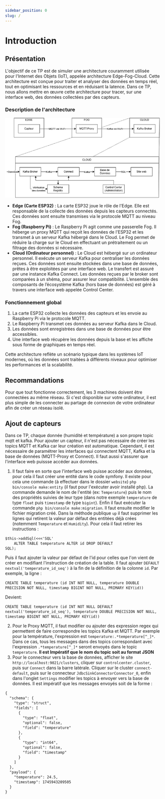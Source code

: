 ```yaml
---
sidebar_position: 0
slug: /
---
```


# Introduction
## Présentation
L'objectif de ce TP est de simuler une architecture couramment utilisée pour l'Internet des Objets (IoT), appelée architecture Edge-Fog-Cloud. Cette architecture est conçue pour traiter et analyser des données en temps réel, tout en optimisant les ressources et en réduisant la latence. Dans ce TP, nous allons mettre en œuvre cette architecture pour tracer, sur une interface web, des données collectées par des capteurs.

### Description de l'architecture
![Schéma de l'architecture](./assets/edgefogcloud.drawio.png)
- **Edge (Carte ESP32)** : La carte ESP32 joue le rôle de l'Edge. Elle est responsable de la collecte des données depuis les capteurs connectés. Ces données sont ensuite transmises via le protocole MQTT au niveau Fog.
- **Fog (Raspberry Pi)** : Le Raspberry Pi agit comme une passerelle Fog. Il héberge un proxy MQTT qui reçoit les données de l'ESP32 et les transmet à un serveur Kafka hébergé dans le Cloud. Le Fog permet de réduire la charge sur le Cloud en effectuant un prétraitement ou un filtrage des données si nécessaire.
- **Cloud (Ordinateur personnel)** : Le Cloud est hébergé sur un ordinateur personnel. Il exécute un serveur Kafka pour centraliser les données reçues. Ces données sont ensuite stockées dans une base de données, prêtes à être exploitées par une interface web. Le transfert est assuré par une instance Kafka Connect. Les données reçues par le broker sont comparées à un shéma, pour assurer leur compatibilité. L’ensemble des composants de l’écosystème Kafka (hors base de données) est géré à travers une interface web appelée Control Center.

### Fonctionnement global
1. La carte ESP32 collecte les données des capteurs et les envoie au Raspberry Pi via le protocole MQTT.
2. Le Raspberry Pi transmet ces données au serveur Kafka dans le Cloud.
3. Les données sont enregistrées dans une base de données pour être accessibles.
4. Une interface web récupère les données depuis la base et les affiche sous forme de graphiques en temps réel.

Cette architecture reflète un scénario typique dans les systèmes IoT modernes, où les données sont traitées à différents niveaux pour optimiser les performances et la scalabilité.


## Recommandations
Pour que tout fonctionne correctement, les 3 machines doivent être connectées au même réseau. Si c'est disponible sur votre ordinateur, il est plus simple de les connecter au partage de connexion de votre ordinateur afin de créer un réseau isolé.

## Ajout de capteurs
Dans ce TP, chaque donnée (humidité et température) a son propre topic mqtt et kafka. Pour ajouter un capteur, il n'est pas nécessaire de créer les topics MQTT et Kafka car leur création est automatique. Cependant, il est nécessaire de paramétrer les interfaces qui connectent MQTT, Kafka et la base de données (MQTT-Proxy et Connect). Il faut aussi s'assurer que l'interface web puissse accéder aux données.
1. Il faut faire en sorte que l'interface web puisse accéder aux données, pour cela il faut créer une entité dans le code symfony. Il existe pour cela une commande (à effectuer dans le dossier `website`) `php bin/console make:entity` (il faut pour l'exécuter avoir installé php). La commande demande le nom de l'entité (ex: `Temperature`) puis le nom des propriétés suivies de leur type (dans notre exemple `temperature` de type `float` puis `timestamp` de type `bigint`). Enfin il faut exécuter la commande `php bin/console make:migration`.
Il faut ensuite modifier le fichier migration créé. Dans la méthode publique `up` il faut supprimer les lignes qui retirent la valeur par défaut des entitées déjà crées (notemment `Temperature` et `Humidity`). Pour cela il faut retirer les instructions :
```
$this->addSql(<<<'SQL'
    ALTER TABLE temperature ALTER id DROP DEFAULT
SQL);
```
Puis il faut ajouter la valeur par défaut de l'id pour celles que l'on vient de créer en modifiant l'instruction de création de la table.
Il faut ajouter `DEFAULT nextval('temperature_id_seq')` à la fin de la définition de la colonne `id`.
Par exemple, la ligne :
```
CREATE TABLE temperature (id INT NOT NULL, temperature DOUBLE PRECISION NOT NULL, timestamp BIGINT NOT NULL, PRIMARY KEY(id))
```
Devient:
```
CREATE TABLE temperature (id INT NOT NULL DEFAULT nextval('temperature_id_seq'), temperature DOUBLE PRECISION NOT NULL, timestamp BIGINT NOT NULL, PRIMARY KEY(id))
```
2. Pour le Proxy MQTT, il faut modifier ou ajouter des expression regex qui permettent de faire correspondre les topics Kafka et MQTT. Par exemple pour la température, l'expression est `temperature:.*temperature[^_]*`. Dans ce cas, tous les messages dans des topics correspondant avec l'expression `.*temperature[^_]*` seront envoyés dans le topic `temperature`. **Il est Impératif que le nom du topic soit au format JSON** 
3. Pour le connecteur vers la base de données, afficher le site `http://localhost:9021/clusters`, cliquer sur `controlcenter.cluster`, puis sur `Connect` dans la barre latérale. Cliquer sur le cluster `connect-default`, puis sur le connecteur `JdbcSinkConnectorConnector_0`, enfin dans l'onglet `Settings` modifier les topics à envoyer vers la base de données. Il est impératif que les messages envoyés soit de la forme :
```
{
  "schema": {
    "type": "struct",
    "fields": [
      {
        "type": "float",
        "optional": false,
        "field": "temperature"
      },
      {
        "type": "int64",
        "optional": false,
        "field": "timestamp"
      }
    ]
  },
  "payload": {
    "temperature": 24.5,
    "timestamp": 1745943209505
  }
}
```